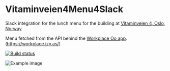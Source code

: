 # Vitaminveien4Menu4Slack
Slack integration for the lunch menu for the building at [Vitaminveien 4, Oslo, Norway](https://www.google.com/maps/place/Vitaminveien+4,+0485+Oslo)

Menu fetched from the API behind the [Workplace Oo app](https://play.google.com/store/apps/details?id=no.fourservice.workplace). (https://workplace.izy.as/)

[![Build status](https://dev.azure.com/hoaas/KantineMenySlack/_apis/build/status/KantineMenySlack-Docker%20container-CI)](https://dev.azure.com/hoaas/KantineMenySlack/_build/latest?definitionId=6)


![Example image](https://i.imgur.com/E0RDIZo.png)
